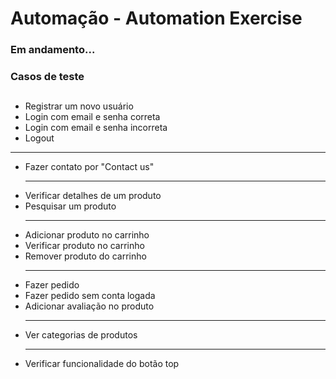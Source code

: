 ﻿<h1>Automação - Automation Exercise</h1>

### Em andamento...

### Casos de teste
##
<ul>

<li>Registrar um novo usuário</li>
<li>Login com email e senha correta</li>
<li>Login com email e senha incorreta</li>
<li>Logout</li>
</ul>
<hr>
<ul>
<li>Fazer contato por "Contact us"</li>
<hr>
<li>Verificar detalhes de um produto</li>
<li>Pesquisar um produto</li>
<hr>
<li>Adicionar produto no carrinho</li>
<li>Verificar produto no carrinho</li>
<li>Remover produto do carrinho</li>

<hr>
<li>Fazer pedido</li>
<li>Fazer pedido sem conta logada</li>
<li>Adicionar avaliação no produto</li>
<hr>
<li>Ver categorias de produtos</li>
<hr>
<li>Verificar funcionalidade do botão top </li>

</ul>